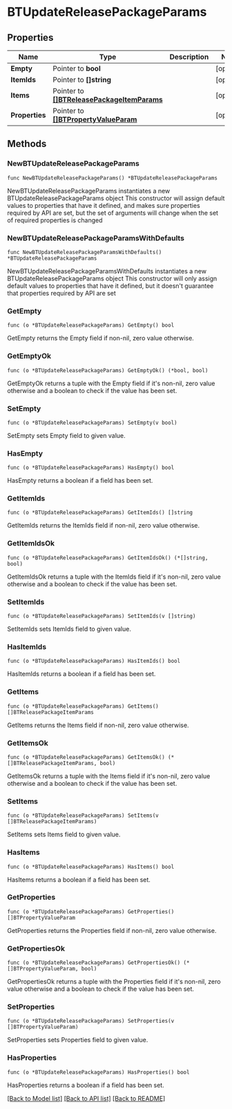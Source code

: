 # BTUpdateReleasePackageParams

## Properties

Name | Type | Description | Notes
------------ | ------------- | ------------- | -------------
**Empty** | Pointer to **bool** |  | [optional] 
**ItemIds** | Pointer to **[]string** |  | [optional] 
**Items** | Pointer to [**[]BTReleasePackageItemParams**](BTReleasePackageItemParams.md) |  | [optional] 
**Properties** | Pointer to [**[]BTPropertyValueParam**](BTPropertyValueParam.md) |  | [optional] 

## Methods

### NewBTUpdateReleasePackageParams

`func NewBTUpdateReleasePackageParams() *BTUpdateReleasePackageParams`

NewBTUpdateReleasePackageParams instantiates a new BTUpdateReleasePackageParams object
This constructor will assign default values to properties that have it defined,
and makes sure properties required by API are set, but the set of arguments
will change when the set of required properties is changed

### NewBTUpdateReleasePackageParamsWithDefaults

`func NewBTUpdateReleasePackageParamsWithDefaults() *BTUpdateReleasePackageParams`

NewBTUpdateReleasePackageParamsWithDefaults instantiates a new BTUpdateReleasePackageParams object
This constructor will only assign default values to properties that have it defined,
but it doesn't guarantee that properties required by API are set

### GetEmpty

`func (o *BTUpdateReleasePackageParams) GetEmpty() bool`

GetEmpty returns the Empty field if non-nil, zero value otherwise.

### GetEmptyOk

`func (o *BTUpdateReleasePackageParams) GetEmptyOk() (*bool, bool)`

GetEmptyOk returns a tuple with the Empty field if it's non-nil, zero value otherwise
and a boolean to check if the value has been set.

### SetEmpty

`func (o *BTUpdateReleasePackageParams) SetEmpty(v bool)`

SetEmpty sets Empty field to given value.

### HasEmpty

`func (o *BTUpdateReleasePackageParams) HasEmpty() bool`

HasEmpty returns a boolean if a field has been set.

### GetItemIds

`func (o *BTUpdateReleasePackageParams) GetItemIds() []string`

GetItemIds returns the ItemIds field if non-nil, zero value otherwise.

### GetItemIdsOk

`func (o *BTUpdateReleasePackageParams) GetItemIdsOk() (*[]string, bool)`

GetItemIdsOk returns a tuple with the ItemIds field if it's non-nil, zero value otherwise
and a boolean to check if the value has been set.

### SetItemIds

`func (o *BTUpdateReleasePackageParams) SetItemIds(v []string)`

SetItemIds sets ItemIds field to given value.

### HasItemIds

`func (o *BTUpdateReleasePackageParams) HasItemIds() bool`

HasItemIds returns a boolean if a field has been set.

### GetItems

`func (o *BTUpdateReleasePackageParams) GetItems() []BTReleasePackageItemParams`

GetItems returns the Items field if non-nil, zero value otherwise.

### GetItemsOk

`func (o *BTUpdateReleasePackageParams) GetItemsOk() (*[]BTReleasePackageItemParams, bool)`

GetItemsOk returns a tuple with the Items field if it's non-nil, zero value otherwise
and a boolean to check if the value has been set.

### SetItems

`func (o *BTUpdateReleasePackageParams) SetItems(v []BTReleasePackageItemParams)`

SetItems sets Items field to given value.

### HasItems

`func (o *BTUpdateReleasePackageParams) HasItems() bool`

HasItems returns a boolean if a field has been set.

### GetProperties

`func (o *BTUpdateReleasePackageParams) GetProperties() []BTPropertyValueParam`

GetProperties returns the Properties field if non-nil, zero value otherwise.

### GetPropertiesOk

`func (o *BTUpdateReleasePackageParams) GetPropertiesOk() (*[]BTPropertyValueParam, bool)`

GetPropertiesOk returns a tuple with the Properties field if it's non-nil, zero value otherwise
and a boolean to check if the value has been set.

### SetProperties

`func (o *BTUpdateReleasePackageParams) SetProperties(v []BTPropertyValueParam)`

SetProperties sets Properties field to given value.

### HasProperties

`func (o *BTUpdateReleasePackageParams) HasProperties() bool`

HasProperties returns a boolean if a field has been set.


[[Back to Model list]](../README.md#documentation-for-models) [[Back to API list]](../README.md#documentation-for-api-endpoints) [[Back to README]](../README.md)


